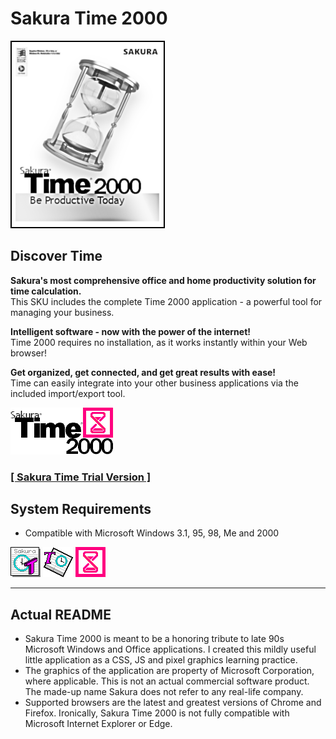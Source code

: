 # Sakura Time 2000

![Sakura Time 2000 box art](./img/boxart-photocopy.png?raw=true "Sakura Time 2000")

## Discover Time

**Sakura's most comprehensive office and home productivity solution for time calculation.**  
This SKU includes the complete Time 2000 application - a powerful tool for managing your business.

**Intelligent software - now with the power of the internet!**  
Time 2000 requires no installation, as it works instantly within your Web browser!

**Get organized, get connected, and get great results with ease!**  
Time can easily integrate into your other business applications via the included import/export tool.

![Sakura Time 2000 full logo](./img/full.png?raw=true "Sakura Time 2000")

### [**[ Sakura Time Trial Version ]**](https://tatuarvela.github.io/Sakura-Time-2000/)

## System Requirements

* Compatible with Microsoft Windows 3.1, 95, 98, Me and 2000

![Sakura Time 2000 full logo](./img/48-3.png?raw=true "Sakura Time 2000") ![Sakura Time 2000 full logo](./img/48-97.png?raw=true "Sakura Time 2000") ![Sakura Time 2000 full logo](./img/48.png?raw=true "Sakura Time 2000")

---

## Actual README

* Sakura Time 2000 is meant to be a honoring tribute to late 90s Microsoft Windows and Office applications. I created this mildly useful little application as a CSS, JS and pixel graphics learning practice.
* The graphics of the application are property of Microsoft Corporation, where applicable. This is not an actual commercial software product. The made-up name Sakura does not refer to any real-life company.
* Supported browsers are the latest and greatest versions of Chrome and Firefox. Ironically, Sakura Time 2000 is not fully compatible with Microsoft Internet Explorer or Edge.
